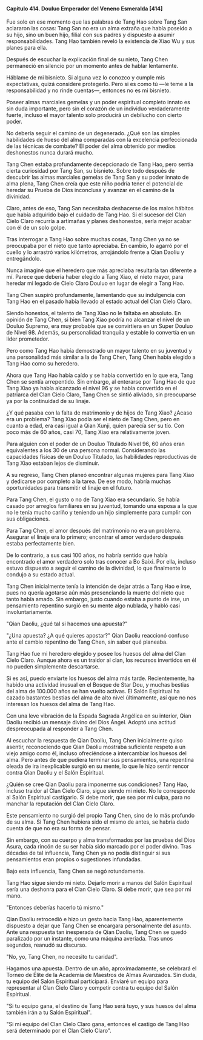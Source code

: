 
#### Capítulo 414. Douluo Emperador del Veneno Esmeralda [414]


Fue solo en ese momento que las palabras de Tang Hao sobre Tang San aclararon las cosas: Tang San no era un alma extraña que había poseído a su hijo, sino un buen hijo, filial con sus padres y dispuesto a asumir responsabilidades. Tang Hao también reveló la existencia de Xiao Wu y sus planes para ella.

Después de escuchar la explicación final de su nieto, Tang Chen permaneció en silencio por un momento antes de hablar lentamente.

Háblame de mi bisnieto. Si alguna vez lo conozco y cumple mis expectativas, quizá considere protegerlo. Pero si es como tú —le teme a la responsabilidad y no rinde cuentas—, entonces no es mi bisnieto.

Poseer almas marciales gemelas y un poder espiritual completo innato es sin duda importante, pero sin el corazón de un individuo verdaderamente fuerte, incluso el mayor talento solo producirá un debilucho con cierto poder.

No debería seguir el camino de un degenerado. ¿Qué son las simples habilidades de hueso del alma comparadas con la excelencia perfeccionada de las técnicas de combate? El poder del alma obtenido por medios deshonestos nunca durará mucho.

Tang Chen estaba profundamente decepcionado de Tang Hao, pero sentía cierta curiosidad por Tang San, su bisnieto. Sobre todo después de descubrir las almas marciales gemelas de Tang San y su poder innato de alma plena, Tang Chen creía que este niño podría tener el potencial de heredar su Prueba de Dios inconclusa y avanzar en el camino de la divinidad.

Claro, antes de eso, Tang San necesitaba deshacerse de los malos hábitos que había adquirido bajo el cuidado de Tang Hao. Si el sucesor del Clan Cielo Claro recurría a artimañas y planes deshonestos, sería mejor acabar con él de un solo golpe.

Tras interrogar a Tang Hao sobre muchas cosas, Tang Chen ya no se preocupaba por el nieto que tanto apreciaba. En cambio, lo agarró por el cuello y lo arrastró varios kilómetros, arrojándolo frente a Qian Daoliu y entregándolo.

Nunca imaginé que el heredero que más apreciaba resultaría tan diferente a mí. Parece que debería haber elegido a Tang Xiao, el nieto mayor, para heredar mi legado de Cielo Claro Douluo en lugar de elegir a Tang Hao.

Tang Chen suspiró profundamente, lamentando que su indulgencia con Tang Hao en el pasado había llevado al estado actual del Clan Cielo Claro.

Siendo honestos, el talento de Tang Xiao no le faltaba en absoluto. En opinión de Tang Chen, si bien Tang Xiao podría no alcanzar el nivel de un Douluo Supremo, era muy probable que se convirtiera en un Super Douluo de Nivel 98. Además, su personalidad tranquila y estable lo convertía en un líder prometedor.

Pero como Tang Hao había demostrado un mayor talento en su juventud y una personalidad más similar a la de Tang Chen, Tang Chen había elegido a Tang Hao como su heredero.

Ahora que Tang Hao había caído y se había convertido en lo que era, Tang Chen se sentía arrepentido. Sin embargo, al enterarse por Tang Hao de que Tang Xiao ya había alcanzado el nivel 96 y se había convertido en el patriarca del Clan Cielo Claro, Tang Chen se sintió aliviado, sin preocuparse ya por la continuidad de su linaje.

¿Y qué pasaba con la falta de matrimonio y de hijos de Tang Xiao? ¿Acaso era un problema? Tang Xiao podía ser el nieto de Tang Chen, pero en cuanto a edad, era casi igual a Qian Xunji, quien parecía ser su tío. Con poco más de 60 años, casi 70, Tang Xiao era relativamente joven.

Para alguien con el poder de un Douluo Titulado Nivel 96, 60 años eran equivalentes a los 30 de una persona normal. Considerando las capacidades físicas de un Douluo Titulado, las habilidades reproductivas de Tang Xiao estaban lejos de disminuir.

A su regreso, Tang Chen planeó encontrar algunas mujeres para Tang Xiao y dedicarse por completo a la tarea. De ese modo, habría muchas oportunidades para transmitir el linaje en el futuro.

Para Tang Chen, el gusto o no de Tang Xiao era secundario. Se había casado por arreglos familiares en su juventud, tomando una esposa a la que no le tenía mucho cariño y teniendo un hijo simplemente para cumplir con sus obligaciones.

Para Tang Chen, el amor después del matrimonio no era un problema. Asegurar el linaje era lo primero; encontrar el amor verdadero después estaba perfectamente bien.

De lo contrario, a sus casi 100 años, no habría sentido que había encontrado el amor verdadero solo tras conocer a Bo Saixi. Por ella, incluso estuvo dispuesto a seguir el camino de la divinidad, lo que finalmente lo condujo a su estado actual.

Tang Chen inicialmente tenía la intención de dejar atrás a Tang Hao e irse, pues no quería agotarse aún más presenciando la muerte del nieto que tanto había amado. Sin embargo, justo cuando estaba a punto de irse, un pensamiento repentino surgió en su mente algo nublada, y habló casi involuntariamente.

"Qian Daoliu, ¿qué tal si hacemos una apuesta?"

"¿Una apuesta? ¿A qué quieres apostar?" Qian Daoliu reaccionó confuso ante el cambio repentino de Tang Chen, sin saber qué planeaba.

Tang Hao fue mi heredero elegido y posee los huesos del alma del Clan Cielo Claro. Aunque ahora es un traidor al clan, los recursos invertidos en él no pueden simplemente descartarse.

Si es así, puedo enviarte los huesos del alma más tarde. Recientemente, ha habido una actividad inusual en el Bosque de Star Dou, y muchas bestias del alma de 100.000 años se han vuelto activas. El Salón Espiritual ha cazado bastantes bestias del alma de alto nivel últimamente, así que no nos interesan los huesos del alma de Tang Hao.

Con una leve vibración de la Espada Sagrada Angélica en su interior, Qian Daoliu recibió un mensaje divino del Dios Ángel. Adoptó una actitud despreocupada al responder a Tang Chen.

Al escuchar la respuesta de Qian Daoliu, Tang Chen inicialmente quiso asentir, reconociendo que Qian Daoliu mostraba suficiente respeto a un viejo amigo como él, incluso ofreciéndose a intercambiar los huesos del alma. Pero antes de que pudiera terminar sus pensamientos, una repentina oleada de ira inexplicable surgió en su mente, lo que le hizo sentir rencor contra Qian Daoliu y el Salón Espiritual.

¿Quién se cree Qian Daoliu para imponerme sus condiciones? Tang Hao, incluso traidor al Clan Cielo Claro, sigue siendo mi nieto. No le corresponde al Salón Espiritual castigarlo. Si debe morir, que sea por mi culpa, para no manchar la reputación del Clan Cielo Claro.

Este pensamiento no surgió del propio Tang Chen, sino de lo más profundo de su alma. Si Tang Chen hubiera sido el mismo de antes, se habría dado cuenta de que no era su forma de pensar.

Sin embargo, con su cuerpo y alma transformados por las pruebas del Dios Asura, cada rincón de su ser había sido marcado por el poder divino. Tras décadas de tal influencia, Tang Chen ya no podía distinguir si sus pensamientos eran propios o sugestiones infundadas.

Bajo esta influencia, Tang Chen se negó rotundamente.

Tang Hao sigue siendo mi nieto. Dejarlo morir a manos del Salón Espiritual sería una deshonra para el Clan Cielo Claro. Si debe morir, que sea por mi mano.

"Entonces deberías hacerlo tú mismo."

Qian Daoliu retrocedió e hizo un gesto hacia Tang Hao, aparentemente dispuesto a dejar que Tang Chen se encargara personalmente del asunto. Ante una respuesta tan inesperada de Qian Daoliu, Tang Chen se quedó paralizado por un instante, como una máquina averiada. Tras unos segundos, reanudó su discurso.

"No, yo, Tang Chen, no necesito tu caridad".

Hagamos una apuesta. Dentro de un año, aproximadamente, se celebrará el Torneo de Élite de la Academia de Maestros de Almas Avanzados. Sin duda, tu equipo del Salón Espiritual participará. Enviaré un equipo para representar al Clan Cielo Claro y competir contra tu equipo del Salón Espiritual.

"Si tu equipo gana, el destino de Tang Hao será tuyo, y sus huesos del alma también irán a tu Salón Espiritual".

"Si mi equipo del Clan Cielo Claro gana, entonces el castigo de Tang Hao será determinado por el Clan Cielo Claro".